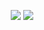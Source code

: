 <p align="center">
<img src="https://github-readme-stats.vercel.app/api?username=Samu369&theme=dark&show_icons=true&hide_border=true&count_private=true"></img>
<img src="https://github-readme-streak-stats.herokuapp.com/?user=Samu369&theme=dark&hide_border=true"></img>
</p>

<!---
<p align="center">
<img src="https://github-readme-stats.vercel.app/api/top-langs/?username=Samu369&theme=dark&show_icons=true&hide_border=true&layout=compact"></img>
</p>
-->
